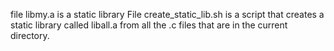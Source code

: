 file libmy.a is a static library
File create_static_lib.sh is a script that creates a static library called liball.a from all the .c files that are in the current directory.

